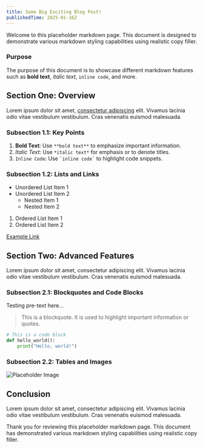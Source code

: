 ```yaml
---
title: Some Big Exciting Blog Post!
publishedTime: 2025-01-16Z
---
```


Welcome to this placeholder markdown page. This document is designed to demonstrate various markdown styling capabilities using realistic copy filler.

### Purpose

The purpose of this document is to showcase different markdown features such as **bold text**, _italic text_, `inline code`, and more.

## Section One: Overview

Lorem ipsum dolor sit amet, [consectetur adipiscing](/#) elit. Vivamus lacinia odio vitae vestibulum vestibulum. Cras venenatis euismod malesuada.

### Subsection 1.1: Key Points

1. **Bold Text**: Use `**bold text**` to emphasize important information.
2. _Italic Text_: Use `*italic text*` for emphasis or to denote titles.
3. `Inline Code`: Use `` `inline code` `` to highlight code snippets.

### Subsection 1.2: Lists and Links

- Unordered List Item 1
- Unordered List Item 2
  - Nested Item 1
  - Nested Item 2

1. Ordered List Item 1
2. Ordered List Item 2

[Example Link](https://www.example.com)

## Section Two: Advanced Features

Lorem ipsum dolor sit amet, consectetur adipiscing elit. Vivamus lacinia odio vitae vestibulum vestibulum. Cras venenatis euismod malesuada.

### Subsection 2.1: Blockquotes and Code Blocks

Testing pre-text here...

> This is a blockquote. It is used to highlight important information or quotes.

```python
# This is a code block
def hello_world():
    print("Hello, world!")
```

### Subsection 2.2: Tables and Images

![Placeholder Image](/images/blue-backup-blog-banner.png)

## Conclusion

Lorem ipsum dolor sit amet, consectetur adipiscing elit. Vivamus lacinia odio vitae vestibulum vestibulum. Cras venenatis euismod malesuada.

Thank you for reviewing this placeholder markdown page. This document has demonstrated various markdown styling capabilities using realistic copy filler.
